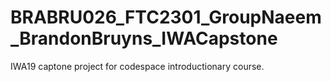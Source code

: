 # BRABRU026_FTC2301_GroupNaeem_BrandonBruyns_IWACapstone
IWA19 captone project for codespace introductionary course.
